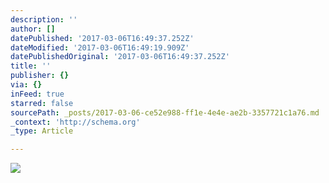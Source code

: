 ```yaml
---
description: ''
author: []
datePublished: '2017-03-06T16:49:37.252Z'
dateModified: '2017-03-06T16:49:19.909Z'
datePublishedOriginal: '2017-03-06T16:49:37.252Z'
title: ''
publisher: {}
via: {}
inFeed: true
starred: false
sourcePath: _posts/2017-03-06-ce52e988-ff1e-4e4e-ae2b-3357721c1a76.md
_context: 'http://schema.org'
_type: Article

---
```

![](https://the-grid-user-content.s3-us-west-2.amazonaws.com/e465c8db-8b09-4300-a830-247ca0c4263e.jpg)